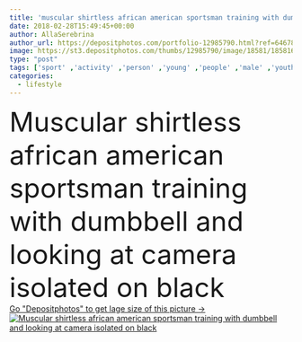 ```yaml
---
title: 'muscular shirtless african american sportsman training with dumbbell and looking at camera isolated on black  '
date: 2018-02-28T15:49:45+00:00
author: AllaSerebrina
author_url: https://depositphotos.com/portfolio-12985790.html?ref=64678756
image: https://st3.depositphotos.com/thumbs/12985790/image/18581/185816898/api_thumb_450.jpg?forcejpeg=true
type: "post"
tags: ['sport' ,'activity' ,'person' ,'young' ,'people' ,'male' ,'youth' ,'man' ,'lifestyle' ,'sportive' ,'fitness' ,'shirtless' ,'Exercising' ,'sportsman' ,'alone' ,'athlete' ,'handsome' ,'training' ,'athletic' ,'dumbbell' ,'muscular' ,'workout' ,'muscles' ,'weightlifting' ,'sporty' ,'bare chested' ,'looking at camera' ,'copy space' ,'Studio Shot' ,'african american' ,'isolated on black' ,'working out' ,'black man' ]
categories: 
  - lifestyle
---
```

<div aling="center">
            <font size="60"> Muscular shirtless african american sportsman training with dumbbell and looking at camera isolated on black</font>   
</div>
<div>
    <a href='https://st3.depositphotos.com/thumbs/12985790/image/18581/185816898/api_thumb_450.jpg?forcejpeg=true?ref=64678756' target=_blank > Go "Depositphotos" to get lage size of this picture ->
        <img href='https://st3.depositphotos.com/thumbs/12985790/image/18581/185816898/api_thumb_450.jpg?forcejpeg=true?ref=64678756' src='https://st3.depositphotos.com/12985790/18581/i/950/depositphotos_185816898-stock-photo-muscular-shirtless-african-american-sportsman.jpg?forcejpeg=true' alt='Muscular shirtless african american sportsman training with dumbbell and looking at camera isolated on black' >
    </a>
</div>
